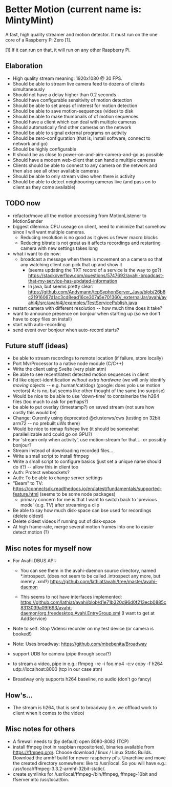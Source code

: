 # Better Motion (current name is: MintyMint)
A fast, high quality streamer and motion detector. It must run on the one core of a Raspberry Pi Zero [1].

[1] If it can run on that, it will run on any other Raspberry Pi.

## Elaboration
- High quality stream meaning: 1920x1080 @ 30 FPS.
- Should be able to stream live camera feed to dozens of clients simultaneously
- Should not have a delay higher than 0.2 seconds
- Should have configurable sensitivity of motion detection
- Should be able to set areas of interest for motion detection
- Should be able to save motion-sequences (video) to disk
- Should be able to make thumbnails of of motion sequences
- Should have a client which can deal with multiple cameras
- Should automatically find other cameras on the network
- Should be able to signal external programs on activity
- Should be zero-configuration (that is, install software, connect to network and go)
- Should be highly configurable
- It should be as close to power-on-and-aim-camera-and-go as possible
- Should have a modern web-client that can handle multiple cameras
- Clients should be able to connect to any camera on the network and then also see all other available cameras
- Should be able to only stream video when there is activity
- Should be able to detect neighbouring cameras live (and pass on to client as they come available)

## TODO now
- refactor/move all the motion processing from MotionListener to MotionSender
- biggest dilemma: CPU useage on client, need to minimize that somehow since I will want multiple cameras.
	- Reducing resolution is no good as it gives us fewer macro blocks
	- Reducing bitrate is not great as it affects recordings and restarting camera with new settings takes long
- what i want to do now:
	- broadcast a message when there is movement on a camera so that any watching client can pick that up and show it
		- (seems updating the TXT record of a service is the way to go?)
			https://stackoverflow.com/questions/5747692/avahi-broadcast-that-my-service-has-updated-information
		- In java, but seems pretty clear:
			https://github.com/Andymann/tcpSyphonServer_Java/blob/26b8c21916067d1ac3cd8ead16ce307a5e701360/_externalJar/avahi/avahi4j/src/avahi4j/examples/TestServicePublish.java
- restart camera with different resolution -- how much time does it take?
- want to announce presence on bonjour when starting up (so we don't have to copy files on install)
- start with auto-recording
- send event over bonjour when auto-record starts?


## Future stuff (ideas)
- be able to stream recordings to remote location (if failure, store locally)
- Port MvrProcessor to a native node module (C/C++)
- Write the client using Svelte (very plain atm)
- Be able to see recent/latest detected motion sequences in client
- I'd like object-identification _without extra hardware_ (we will only identify _moving_ objects -- e.g. human/cat/dog)
  (google: does yolo use motion vectors) A: is no, but seems like other thought of the same (no surprise)
- Would be nice to be able to use 'down-time' to containerize the h264 files (too much to ask for perhaps?)
- be able to put overlay (timestamp?) on saved stream (not sure how costly this would be)
- Change: Curently using deprecated @clusterws/cws (testing on 32bit arm72 -- no prebuilt uWs there)
- Would be nice to remap fisheye live (it should be somewhat parallellizable and could go on GPU?)
- For 'stream only when activity', use motion-stream for that ... or possibly bonjour?
- Stream instead of downloading recorded files...
- Write a small script to install ffmpeg
- Write a small script to configure basics (just set a unique name should do it?) -- allow this in client too
- Auth: Protect websockets?
- Auth: To be able to change server settings
- "Beam" to TV:
	https://connectsdk.readthedocs.io/en/latest/fundamentals/supported-feature.html
	(seems to be some node packages)
	- primary concern for me is that I want to switch back to 'previous mode' (e.g. TV) after streaming a clip
- Be able to say how much disk-space can bse used for recordings (delete oldest)
- Delete oldest videos if running out of disk-space
- At high frame-rate, merge several motion frames into one to easier detect motion (?)

## Misc notes for myself now
- For Avahi DBUS API:
	- You can see them in the avahi-daemon source directory, named *.introspect.
	  (does not seem to be called .introspect any more, but merely .xml?)
	  https://github.com/lathiat/avahi/tree/master/avahi-daemon
	
	- This seems to not have interfaces implemented:
	  https://github.com/lathiat/avahi/blob/d1e71b320d96d0f213ecb0885c8313039a09f693/avahi-daemon/org.freedesktop.Avahi.EntryGroup.xml
	  (I want to get at AddService)

	

- Note to self: Stop Vidensi recorder on my test device (or camera is booked!)
- Note: Uses broadway: https://github.com/mbebenita/Broadway
- support UDB for camera (pipe through socat?)
- to stream a video, pipe in e.g.: ffmpeg -re -i foo.mp4 -c:v copy -f h264 udp://localhost:8000 (tcp in our case atm)
- Broadway only supports h264 baseline, no audio (don't go fancy)

## How's...
- The stream is h264, that is sent to broadway (i.e. we offload work to client when it comes to the video)

## Misc notes for others
- A firewall needs to (by default) open 8080-8082 (TCP)
- install ffmpeg (not in raspbian repositories), binaries available from https://ffmpeg.org/. Choose download / linux / Linux Static Builds. Download the armhf build for newer raspberry pi's. Unarchive and move the created directory somewhere: like to /usr/local. So you will have e.g.: /usr/local/ffmpeg-3.3.2-armhf-32bit-static/.
- create symlinks for /usr/local/ffmpeg-/bin/ffmpeg, ffmpeg-10bit and ffserver into /usr/local/bin.

